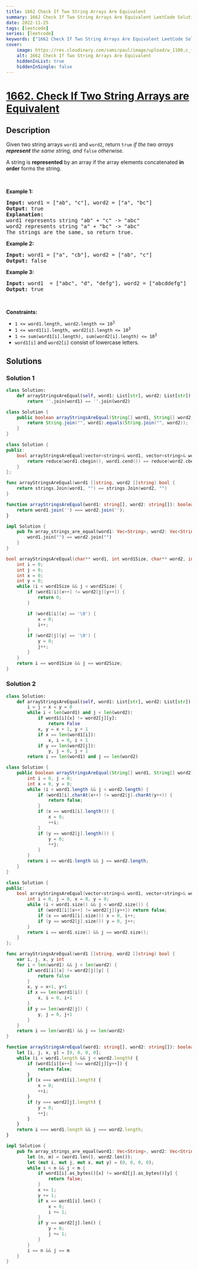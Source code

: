 ```yaml
---
title: 1662 Check If Two String Arrays Are Equivalent
summary: 1662 Check If Two String Arrays Are Equivalent LeetCode Solution Explained
date: 2022-11-25
tags: [leetcode]
series: [leetcode]
keywords: ["1662 Check If Two String Arrays Are Equivalent LeetCode Solution Explained in all languages", "1662 Check If Two String Arrays Are Equivalent", "LeetCode", "leetcode solution in Python3 C++ Java Go PHP Ruby Swift TypeScript Rust C# JavaScript C", "GeeksforGeeks", "InterviewBit", "Coding Ninjas", "HackerRank", "HackerEarth", "CodeChef", "TopCoder", "AlgoExpert", "freeCodeCamp", "Codeforces", "GitHub", "AtCoder", "Samir Paul"]
cover:
    image: https://res.cloudinary.com/samirpaul/image/upload/w_1100,c_fit,co_rgb:FFFFFF,l_text:Arial_75_bold:1662 Check If Two String Arrays Are Equivalent - Solution Explained/problem-solving.webp
    alt: 1662 Check If Two String Arrays Are Equivalent
    hiddenInList: true
    hiddenInSingle: false
---
```



# [1662. Check If Two String Arrays are Equivalent](https://leetcode.com/problems/check-if-two-string-arrays-are-equivalent)


## Description

<p>Given two string arrays <code>word1</code> and <code>word2</code>, return<em> </em><code>true</code><em> if the two arrays <strong>represent</strong> the same string, and </em><code>false</code><em> otherwise.</em></p>

<p>A string is <strong>represented</strong> by an array if the array elements concatenated <strong>in order</strong> forms the string.</p>

<p>&nbsp;</p>
<p><strong class="example">Example 1:</strong></p>

<pre>
<strong>Input:</strong> word1 = [&quot;ab&quot;, &quot;c&quot;], word2 = [&quot;a&quot;, &quot;bc&quot;]
<strong>Output:</strong> true
<strong>Explanation:</strong>
word1 represents string &quot;ab&quot; + &quot;c&quot; -&gt; &quot;abc&quot;
word2 represents string &quot;a&quot; + &quot;bc&quot; -&gt; &quot;abc&quot;
The strings are the same, so return true.</pre>

<p><strong class="example">Example 2:</strong></p>

<pre>
<strong>Input:</strong> word1 = [&quot;a&quot;, &quot;cb&quot;], word2 = [&quot;ab&quot;, &quot;c&quot;]
<strong>Output:</strong> false
</pre>

<p><strong class="example">Example 3:</strong></p>

<pre>
<strong>Input:</strong> word1  = [&quot;abc&quot;, &quot;d&quot;, &quot;defg&quot;], word2 = [&quot;abcddefg&quot;]
<strong>Output:</strong> true
</pre>

<p>&nbsp;</p>
<p><strong>Constraints:</strong></p>

<ul>
	<li><code>1 &lt;= word1.length, word2.length &lt;= 10<sup>3</sup></code></li>
	<li><code>1 &lt;= word1[i].length, word2[i].length &lt;= 10<sup>3</sup></code></li>
	<li><code>1 &lt;= sum(word1[i].length), sum(word2[i].length) &lt;= 10<sup>3</sup></code></li>
	<li><code>word1[i]</code> and <code>word2[i]</code> consist of lowercase letters.</li>
</ul>

## Solutions

### Solution 1

<!-- tabs:start -->

```python
class Solution:
    def arrayStringsAreEqual(self, word1: List[str], word2: List[str]) -> bool:
        return ''.join(word1) == ''.join(word2)
```

```java
class Solution {
    public boolean arrayStringsAreEqual(String[] word1, String[] word2) {
        return String.join("", word1).equals(String.join("", word2));
    }
}
```

```cpp
class Solution {
public:
    bool arrayStringsAreEqual(vector<string>& word1, vector<string>& word2) {
        return reduce(word1.cbegin(), word1.cend()) == reduce(word2.cbegin(), word2.cend());
    }
};
```

```go
func arrayStringsAreEqual(word1 []string, word2 []string) bool {
	return strings.Join(word1, "") == strings.Join(word2, "")
}
```

```ts
function arrayStringsAreEqual(word1: string[], word2: string[]): boolean {
    return word1.join('') === word2.join('');
}
```

```rust
impl Solution {
    pub fn array_strings_are_equal(word1: Vec<String>, word2: Vec<String>) -> bool {
        word1.join("") == word2.join("")
    }
}
```

```c
bool arrayStringsAreEqual(char** word1, int word1Size, char** word2, int word2Size) {
    int i = 0;
    int j = 0;
    int x = 0;
    int y = 0;
    while (i < word1Size && j < word2Size) {
        if (word1[i][x++] != word2[j][y++]) {
            return 0;
        }

        if (word1[i][x] == '\0') {
            x = 0;
            i++;
        }
        if (word2[j][y] == '\0') {
            y = 0;
            j++;
        }
    }
    return i == word1Size && j == word2Size;
}
```

<!-- tabs:end -->

### Solution 2

<!-- tabs:start -->

```python
class Solution:
    def arrayStringsAreEqual(self, word1: List[str], word2: List[str]) -> bool:
        i = j = x = y = 0
        while i < len(word1) and j < len(word2):
            if word1[i][x] != word2[j][y]:
                return False
            x, y = x + 1, y + 1
            if x == len(word1[i]):
                x, i = 0, i + 1
            if y == len(word2[j]):
                y, j = 0, j + 1
        return i == len(word1) and j == len(word2)
```

```java
class Solution {
    public boolean arrayStringsAreEqual(String[] word1, String[] word2) {
        int i = 0, j = 0;
        int x = 0, y = 0;
        while (i < word1.length && j < word2.length) {
            if (word1[i].charAt(x++) != word2[j].charAt(y++)) {
                return false;
            }
            if (x == word1[i].length()) {
                x = 0;
                ++i;
            }
            if (y == word2[j].length()) {
                y = 0;
                ++j;
            }
        }
        return i == word1.length && j == word2.length;
    }
}
```

```cpp
class Solution {
public:
    bool arrayStringsAreEqual(vector<string>& word1, vector<string>& word2) {
        int i = 0, j = 0, x = 0, y = 0;
        while (i < word1.size() && j < word2.size()) {
            if (word1[i][x++] != word2[j][y++]) return false;
            if (x == word1[i].size()) x = 0, i++;
            if (y == word2[j].size()) y = 0, j++;
        }
        return i == word1.size() && j == word2.size();
    }
};
```

```go
func arrayStringsAreEqual(word1 []string, word2 []string) bool {
	var i, j, x, y int
	for i < len(word1) && j < len(word2) {
		if word1[i][x] != word2[j][y] {
			return false
		}
		x, y = x+1, y+1
		if x == len(word1[i]) {
			x, i = 0, i+1
		}
		if y == len(word2[j]) {
			y, j = 0, j+1
		}
	}
	return i == len(word1) && j == len(word2)
}
```

```ts
function arrayStringsAreEqual(word1: string[], word2: string[]): boolean {
    let [i, j, x, y] = [0, 0, 0, 0];
    while (i < word1.length && j < word2.length) {
        if (word1[i][x++] !== word2[j][y++]) {
            return false;
        }
        if (x === word1[i].length) {
            x = 0;
            ++i;
        }
        if (y === word2[j].length) {
            y = 0;
            ++j;
        }
    }
    return i === word1.length && j === word2.length;
}
```

```rust
impl Solution {
    pub fn array_strings_are_equal(word1: Vec<String>, word2: Vec<String>) -> bool {
        let (n, m) = (word1.len(), word2.len());
        let (mut i, mut j, mut x, mut y) = (0, 0, 0, 0);
        while i < n && j < m {
            if word1[i].as_bytes()[x] != word2[j].as_bytes()[y] {
                return false;
            }
            x += 1;
            y += 1;
            if x == word1[i].len() {
                x = 0;
                i += 1;
            }
            if y == word2[j].len() {
                y = 0;
                j += 1;
            }
        }
        i == n && j == m
    }
}
```

<!-- tabs:end -->

<!-- end -->
